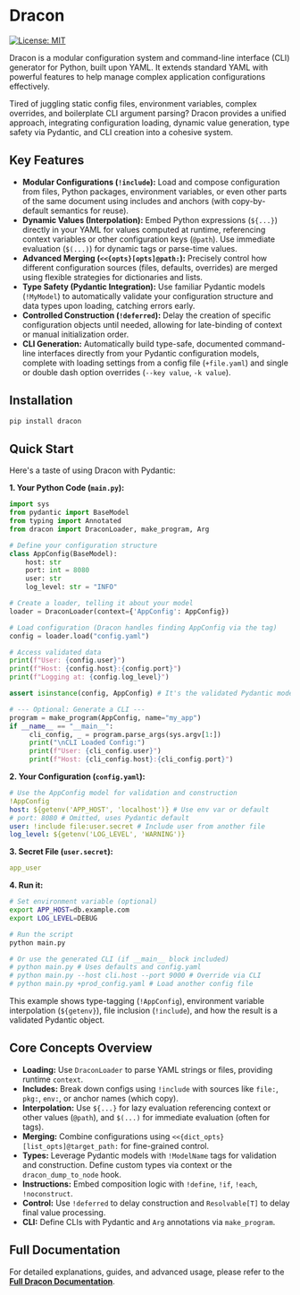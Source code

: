 # Dracon

[![License: MIT](https://img.shields.io/badge/License-MIT-yellow.svg)](https://opensource.org/licenses/MIT)

Dracon is a modular configuration system and command-line interface (CLI) generator for Python, built upon YAML. It extends standard YAML with powerful features to help manage complex application configurations effectively.

Tired of juggling static config files, environment variables, complex overrides, and boilerplate CLI argument parsing? Dracon provides a unified approach, integrating configuration loading, dynamic value generation, type safety via Pydantic, and CLI creation into a cohesive system.

## Key Features

- **Modular Configurations (`!include`):** Load and compose configuration from files, Python packages, environment variables, or even other parts of the same document using includes and anchors (with copy-by-default semantics for reuse).
- **Dynamic Values (Interpolation):** Embed Python expressions (`${...}`) directly in your YAML for values computed at runtime, referencing context variables or other configuration keys (`@path`). Use immediate evaluation (`$(...)`) for dynamic tags or parse-time values.
- **Advanced Merging (`<<{opts}[opts]@path:`):** Precisely control how different configuration sources (files, defaults, overrides) are merged using flexible strategies for dictionaries and lists.
- **Type Safety (Pydantic Integration):** Use familiar Pydantic models (`!MyModel`) to automatically validate your configuration structure and data types upon loading, catching errors early.
- **Controlled Construction (`!deferred`):** Delay the creation of specific configuration objects until needed, allowing for late-binding of context or manual initialization order.
- **CLI Generation:** Automatically build type-safe, documented command-line interfaces directly from your Pydantic configuration models, complete with loading settings from a config file (`+file.yaml`) and single or double dash option overrides (`--key value`, `-k value`).

## Installation

```bash
pip install dracon
```

## Quick Start

Here's a taste of using Dracon with Pydantic:

**1. Your Python Code (`main.py`):**

```python
import sys
from pydantic import BaseModel
from typing import Annotated
from dracon import DraconLoader, make_program, Arg

# Define your configuration structure
class AppConfig(BaseModel):
    host: str
    port: int = 8080
    user: str
    log_level: str = "INFO"

# Create a loader, telling it about your model
loader = DraconLoader(context={'AppConfig': AppConfig})

# Load configuration (Dracon handles finding AppConfig via the tag)
config = loader.load("config.yaml")

# Access validated data
print(f"User: {config.user}")
print(f"Host: {config.host}:{config.port}")
print(f"Logging at: {config.log_level}")

assert isinstance(config, AppConfig) # It's the validated Pydantic model!

# --- Optional: Generate a CLI ---
program = make_program(AppConfig, name="my_app")
if __name__ == "__main__":
     cli_config, _ = program.parse_args(sys.argv[1:])
     print("\nCLI Loaded Config:")
     print(f"User: {cli_config.user}")
     print(f"Host: {cli_config.host}:{cli_config.port}")
```

**2. Your Configuration (`config.yaml`):**

```yaml
# Use the AppConfig model for validation and construction
!AppConfig
host: ${getenv('APP_HOST', 'localhost')} # Use env var or default
# port: 8080 # Omitted, uses Pydantic default
user: !include file:user.secret # Include user from another file
log_level: ${getenv('LOG_LEVEL', 'WARNING')}
```

**3. Secret File (`user.secret`):**

```yaml
app_user
```

**4. Run it:**

```bash
# Set environment variable (optional)
export APP_HOST=db.example.com
export LOG_LEVEL=DEBUG

# Run the script
python main.py

# Or use the generated CLI (if __main__ block included)
# python main.py # Uses defaults and config.yaml
# python main.py --host cli.host --port 9000 # Override via CLI
# python main.py +prod_config.yaml # Load another config file
```

This example shows type-tagging (`!AppConfig`), environment variable interpolation (`${getenv}`), file inclusion (`!include`), and how the result is a validated Pydantic object.

## Core Concepts Overview

- **Loading:** Use `DraconLoader` to parse YAML strings or files, providing runtime `context`.
- **Includes:** Break down configs using `!include` with sources like `file:`, `pkg:`, `env:`, or anchor names (which copy).
- **Interpolation:** Use `${...}` for lazy evaluation referencing context or other values (`@path`), and `$(...)` for immediate evaluation (often for tags).
- **Merging:** Combine configurations using `<<{dict_opts}[list_opts]@target_path:` for fine-grained control.
- **Types:** Leverage Pydantic models with `!ModelName` tags for validation and construction. Define custom types via context or the `dracon_dump_to_node` hook.
- **Instructions:** Embed composition logic with `!define`, `!if`, `!each`, `!noconstruct`.
- **Control:** Use `!deferred` to delay construction and `Resolvable[T]` to delay final value processing.
- **CLI:** Define CLIs with Pydantic and `Arg` annotations via `make_program`.

## Full Documentation

For detailed explanations, guides, and advanced usage, please refer to the **[Full Dracon Documentation](https://jdisset.github.io/dracon/)**.
